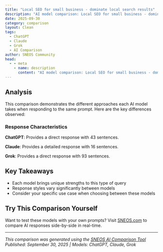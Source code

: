 ```yaml
---
title: "Local SEO for small business - dominate local search results"
description: "AI model comparison: Local SEO for small business - dominate local search results..."
date: 2025-09-30
category: comparison
layout: Clean
tags:
  - ChatGPT
  - Claude
  - Grok
  - AI Comparison
author: SNEOS Community
head:
  - - meta
    - name: description
      content: "AI model comparison: Local SEO for small business - dominate local search results..."
---
```


<ChatComparison
  title="Local SEO for small business - dominate local search results"
  prompt="Local SEO for small business - dominate local search results"
  :responses='{"ChatGPT": "Certainly! Dominating local search results through Local SEO is crucial for small businesses aiming to attract nearby customers and increase foot traffic. Here\u2019s a comprehensive guide to help your small business excel in local SEO:\n\n### 1. Optimize Your Google Business Profile\n- **Claim and verify your Google Business Profile (GBP)**: This is the most important step for local SEO.\n- **Complete all information**: Business name, address, phone number (NAP), website, hours of operation, categories, attributes.\n- **Add high-quality photos**: Interior, exterior, products, team.\n- **Encourage customer reviews** and respond promptly to them.\n- **Use Google Posts** to share updates, offers, events.\n\n### 2. Ensure Consistent NAP Across the Web\n- Your Name, Address, and Phone number should be consistent on your website, Google Business Profile, social media, and all online directories.\n- Inconsistent info can hurt your rankings.\n\n### 3. Optimize Your Website for Local SEO\n- **Include location-specific keywords**: Use city and neighborhood names naturally in titles, meta descriptions, headers, and content.\n- **Create localized content**: Blog posts about local events, news, or case studies.\n- **Add a Location page**: Clearly display your business address, phone, and embedded Google Map.\n- **Mobile-friendly and fast loading**: Local searches are often performed on mobile devices.\n- **Schema markup for local business**: Use structured data to help search engines understand your business details.\n\n### 4. Build Local Citations\n- Submit your business information to reputable online directories such as Yelp, Yellow Pages, and industry-specific directories.\n- Ensure your business info is accurate and consistent.\n\n### 5. Generate and Manage Reviews\n- Actively encourage happy customers to leave positive reviews on Google, Yelp, Facebook, etc.\n- Respond professionally to all reviews to show engagement.\n- Reviews help improve your credibility and local rankings.\n\n### 6. Use Local Backlinks\n- Partner with local bloggers, news sites, and community organizations to get backlinks.\n- Sponsor local events or charities and get mentions.\n- Local backlinks improve your authority and relevance.\n\n### 7. Leverage Social Media \n- Engage with your local community through Facebook, Instagram, Twitter.\n- Share local content and promotions.\n- Social signals can indirectly influence local SEO.\n\n### 8. Utilize Local Keywords in PPC and Ads\n- Use geotargeting on Google Ads and social platforms to reach a local audience.\n- Complement your organic SEO efforts with paid campaigns.\n\n### 9. Monitor Your Local SEO Performance\n- Track rankings using tools like Google Search Console or local SEO tools (BrightLocal, Moz Local).\n- Analyze website traffic and engagement from local users.\n- Adjust your strategy based on performance data.\n\n---\n\n### Bonus Tips:\n- Create a FAQ section with local questions.\n- Host or participate in community events and get coverage.\n- Use video to showcase your business and location.\n\n---\n\nIf you need help with specific tactics or tools to use, let me know!", "Claude": "# Local SEO Strategy for Small Business Success\n\n## \uD83C\uDFAF **Foundation: Google Business Profile**\n\n### Optimize Your Profile\n- **Complete every section** (hours, photos, services, attributes)\n- Use **primary keyword in business name** only if it\u0027s naturally part of your actual name\n- **Accurate NAP** (Name, Address, Phone) across all platforms\n- Add **high-quality photos** regularly (interior, exterior, team, products)\n- **Respond to all reviews** within 24-48 hours\n\n### Google Posts \u0026 Updates\n- Post **weekly updates** about services, events, offers\n- Use **local keywords** and location names\n- Include **call-to-action buttons**\n\n## \uD83D\uDD0D **Keyword Strategy**\n\n### Target Local Keywords\n- **\u0022Service \u002B City\u0022** (e.g., \u0022plumber Denver\u0022)\n- **\u0022Service \u002B Near Me\u0022** phrases\n- **\u0022Best [service] in [city]\u0022**\n- **Neighborhood-specific terms**\n- **Long-tail local phrases** with buying intent\n\n### Tools for Research\n- Google Keyword Planner\n- Ahrefs Local Keyword Tool\n- BrightLocal\n- Answer The Public\n\n## \uD83C\uDF10 **Website Optimization**\n\n### On-Page Local SEO\n\u0060\u0060\u0060html\n\u003C!-- Title Tag Example --\u003E\n\u003Ctitle\u003EBest Pizza Restaurant in Downtown Chicago | Mario\u0027s Pizza\u003C/title\u003E\n\n\u003C!-- Meta Description --\u003E\n\u003Cmeta name=\u0022description\u0022 content=\u0022Authentic Italian pizza in Chicago\u0027s Loop. Family-owned since 1985. Order online or visit us at 123 State St.\u0022\u003E\n\n\u003C!-- Local Schema Markup --\u003E\n\u003Cscript type=\u0022application/ld\u002Bjson\u0022\u003E\n{\n \u0022@context\u0022: \u0022https://schema.org\u0022,\n \u0022@type\u0022: \u0022LocalBusiness\u0022,\n \u0022name\u0022: \u0022Mario\u0027s Pizza\u0022,\n \u0022address\u0022: {\n \u0022@type\u0022: \u0022PostalAddress\u0022,\n \u0022streetAddress\u0022: \u0022123 State St\u0022,\n \u0022addressLocality\u0022: \u0022Chicago\u0022,\n \u0022addressRegion\u0022: \u0022IL\u0022,\n \u0022postalCode\u0022: \u002260601\u0022\n },\n \u0022telephone\u0022: \u0022(312) 555-0123\u0022\n}\n\u003C/script\u003E\n\u0060\u0060\u0060\n\n### Local Landing Pages\n- **Separate pages for each location/service area**\n- **Unique, locally-relevant content**\n- **Local testimonials and case studies**\n- **Embedded Google Map**\n- **Local contact information**\n\n## \uD83D\uDCF1 **Citations \u0026 Directory Listings**\n\n### Primary Citations (Must-Have)\n- Google Business Profile \u2B50\n- Apple Maps\n- Bing Places\n- Facebook Business\n- Yelp\n\n### Industry-Specific Directories\n- **Healthcare**: Healthgrades, WebMD\n- **Legal**: Avvo, Lawyers.com\n- **Home Services**: Angie\u0027s List, HomeAdvisor\n- **Restaurants**: TripAdvisor, OpenTable\n\n### Citation Management\n- **Consistent NAP** across all platforms\n- **Monitor for duplicate listings**\n- **Claim and verify all profiles**\n\n## \u2B50 **Review Management Strategy**\n\n### Get More Reviews\n- **Ask satisfied customers directly**\n- **Send follow-up emails** with review links\n- **Create review request cards**\n- **Incentivize reviews** (where allowed)\n\n### Review Response Framework\n\u0060\u0060\u0060\nPositive Review Response:\n\u0022Thank you [Name] for the 5-star review! We\u0027re thrilled you enjoyed [specific service]. We look forward to serving you again at [Business Name]!\u0022\n\nNegative Review Response:\n\u0022Hi [Name], thank you for your feedback. We take all concerns seriously and would like to make this right. Please contact us at [phone] so we can discuss this further.\u0022\n\u0060\u0060\u0060\n\n## \uD83D\uDD17 **Local Link Building**\n\n### High-Value Local Links\n- **Local newspapers** and magazines\n- **Chamber of Commerce**\n- **Local business associations**\n- **Community event sponsorships**\n- **Local supplier partnerships**\n- **Guest posting** on local blogs\n- **Local charity involvement**\n\n### Content Ideas for Links\n- **Local market reports**\n- **Community event coverage**\n- **Local business spotlights**\n- **\u0022Best of\u0022 lists featuring local businesses**\n\n## \uD83D\uDCCA **Content Marketing for Local SEO**\n\n### Local Content Ideas\n- **Neighborhood guides**\n- **Local event coverage**\n- **Customer success stories**\n- **Behind-the-scenes content**", "Grok": "Local SEO (Search Engine Optimization) is a crucial strategy for small businesses aiming to attract customers in their geographic area. Dominating local search results can significantly increase foot traffic, phone calls, and online leads. Here\u2019s a comprehensive guide to mastering local SEO for your small business:\n\n---\n\n### 1. Optimize Your Google Business Profile (GBP)\nYour Google Business Profile (formerly Google My Business) is one of the most powerful tools for local SEO. It directly influences your visibility in Google\u2019s Local Pack, Maps, and search results.\n\n- **Claim and Verify Your Profile**: Ensure your business is claimed on Google. Verify your ownership to manage and update your profile.\n- **Complete All Information**: Fill out every field, including business name, address, phone number (NAP), website, business category, hours of operation, and a detailed description of your services.\n- **Use High-Quality Photos**: Upload professional images of your storefront, products, team, and services. Update these regularly to show activity.\n- **Add Attributes**: Include specific details like \u201Cwheelchair accessible,\u201D \u201Cfree Wi-Fi,\u201D or \u201Ccurbside pickup\u201D to make your profile more informative.\n- **Post Updates**: Use the Posts feature to share promotions, events, or news. This keeps your profile active and engaging.\n- **Encourage Reviews**: Ask satisfied customers for reviews on your GBP. Respond to all reviews (positive and negative) to show engagement.\n\n---\n\n### 2. Ensure NAP Consistency (Name, Address, Phone Number)\nConsistency is key for local SEO. Your business\u2019s NAP information should be identical across all online platforms, including your website, GBP, social media profiles, and local directories.\n\n- **Audit Listings**: Use tools like Moz Local or BrightLocal to check for inconsistencies in your business listings.\n- **Update Directories**: Ensure your details are correct on major directories like Yelp, Yellow Pages, Bing Places, and Apple Maps.\n- **Avoid Duplicates**: Remove or merge duplicate listings to prevent confusion for search engines and customers.\n\n---\n\n### 3. Optimize Your Website for Local Search\nYour website should be optimized to target local customers and rank for location-based searches.\n\n- **Add Location Pages**: If you serve multiple areas, create dedicated landing pages for each location (e.g., \u201CPlumber in [City Name]\u201D). Include unique content, NAP, and testimonials for each area.\n- **Use Local Keywords**: Research and incorporate local keywords into your website content, meta tags, headers, and URLs (e.g., \u201Cbest coffee shop in [City]\u201D).\n- **Embed a Google Map**: Display your business location with an embedded Google Map on your \u201CContact Us\u201D page.\n- **Optimize for Mobile**: Many local searches happen on mobile devices. Ensure your website is mobile-friendly with fast load times and easy navigation.\n- **Schema Markup**: Implement local business schema markup to help search engines understand your business details (name, address, phone, hours, etc.).\n\n---\n\n### 4. Build Local Citations and Backlinks\nCitations (mentions of your business NAP on other websites) and backlinks (links to your website from other reputable sites) signal trustworthiness to search engines.\n\n- **Submit to Local Directories**: List your business on local and industry-specific directories like Chamber of Commerce websites, local blogs, or community pages.\n- **Focus on Quality**: Prioritize authoritative directories over spammy ones to avoid penalties.\n- **Earn Local Backlinks**: Partner with local businesses, sponsor events, or contribute guest posts to local websites to gain backlinks.\n\n---\n\n### 5. Leverage Online Reviews\nReviews play a massive role in local SEO rankings and customer trust.\n\n- **Solicit Feedback**: Encourage happy customers to leave reviews on Google, Yelp, and other platforms.\n- **Respond to Reviews**: Engage with reviewers by thanking them for positive feedback or addressing concerns in negative reviews.\n- **Showcase Reviews**: Display customer testimonials on your website to build credibility.\n\n---\n\n### 6. Use Local Keywords Strategically\nKeyword research tailored to your area helps you rank for searches relevant to your business.\n\n- **Research Local Intent**: Use tools like Google Keyword Planner, Ahrefs, or SEMrush to find keywords with local intent (e.g., \u201Cnear me,\u201D \u201Cin [City]\u201D).\n- **Create Localized Content**: Write blog posts or pages about local topics, events, or news related to your business (e.g., \u201CTop 5 Hiking Spots in [City]\u201D if you sell outdoor gear).\n- **Target Long-Tail Keywords**: Focus on specific phrases like \u201Cemergency locksmith in [Neighborhood]\u201D to capture niche local traffic.\n\n---\n\n### 7. Engage on Social Media with a Local Focus\nSocial media can amplify your local presence and help you connect with nearby customers.\n\n- **Post Local Content**: Share updates about local events, promotions, or community involvement.\n- **Use Location Tags**: Tag your city or neighborhood in posts and stories on platforms like Instagram and Facebook.\n- **Join Local Groups**: Participate in local Facebook groups or community forums to build relationships and brand awareness.\n\n---\n\n### 8. Track and Analyze Your Local SEO Performance\nMonitoring your progress helps you identify what works and what needs improvement.\n\n- **Use Google Analytics**: Track website traffic, user behavior, and conversions from local searches.\n- **Monitor GBP Insights**: Review data on how customers find and interact with your Google Business Profile (e.g., searches, calls, direction requests).\n- **Track Rankings**: Use tools like SEMrush or Moz to monitor your rankings for local keywords.\n\n---\n\n### 9. Run Local PPC (Pay-Per-Click) Ads\nWhile organic SEO takes time, running local PPC ads on Google Ads can provide immediate visibility.\n\n- **Use Location Targeting**: Set your ads to appear only to users in specific geographic areas.\n- **Leverage Local Extensions**: Add location extensions to your ads so your address and phone number appear in search results.\n- **Promote Special Offers**: Highlight deals or promotions to attract nearby customers.\n\n---\n\n### 10. Stay Active and Relevant\nLocal SEO isn\u2019t a one-time effort; it requires consistent updates and engagement.\n\n- **Update Information**: Keep your GBP, website, and directory listings current (e.g., holiday hours, new services).\n- **Engage with the Community**: Sponsor local events, host workshops, or collaborate with other businesses to stay visible in your area.\n- **Monitor Competitors**: Analyze what local competitors are doing to improve their SEO and adapt your strategy accordingly.\n\n---\n\n### Bonus Tips for Dominating Local Search\n- **Voice Search Optimization**: Optimize for voice searches (e.g., \u201CHey Google, find a bakery near me\u201D) by using natural, conversational phrases in your content.\n- **Hyper-Local Targeting**: Focus on neighborhoods or smaller areas within your city to capture hyper-local searches.\n- **Create Local Guides**: Offer downloadable resources or guides related to your area (e.g., \u201CUltimate Guide to [City] Dining\u201D) to attract local traffic and backlinks.\n\n---\n\n### Tools to Help with Local SEO\n- **Google Business Profile**: Free tool to manage your local listing.\n- **Moz Local**: For citation consistency and local listings management.\n- **BrightLocal**: For tracking rankings, audits, and citation building.\n- **SEMRush**: For local keyword research and competitor analysis.\n- **Yelp for Business**: To manage your presence on a popular review platform.\n\n---\n\nBy implementing these strategies, your small business can dominate local search results, attract more customers, and build a strong online presence in your community. Consistency and engagement are key\u2014start with the basics (like optimizing your GBP) and gradually expand your efforts. If you need help, consider hiring a local SEO expert or agency to fine-tune your approach."}' 
  published-date="22:46"
/>

## Analysis

This comparison demonstrates the different approaches each AI model takes when responding to the same prompt. Here are the key differences observed:

### Response Characteristics

**ChatGPT**: Provides a direct response with 43 sentences. 

**Claude**: Provides a detailed response with 16 sentences. 

**Grok**: Provides a direct response with 93 sentences. 

## Key Takeaways

- Each model brings unique strengths to this type of query
- Response styles vary significantly between models
- Consider your specific use case when choosing between these models

## Try This Comparison Yourself

Want to test these models with your own prompts? Visit [SNEOS.com](https://sneos.com) to compare AI responses side-by-side in real-time.

---

*This comparison was generated using the [SNEOS AI Comparison Tool](https://sneos.com)*
*Published: September 30, 2025 | Models: ChatGPT, Claude, Grok*
